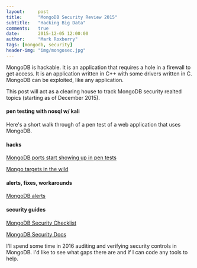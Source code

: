 ```yaml
---
layout:     post
title:      "MongoDB Security Review 2015"
subtitle:   "Hacking Big Data"
comments:   true
date:       2015-12-05 12:00:00
author:     "Mark Roxberry"
tags: [mongodb, security]
header-img: "img/mongosec.jpg"
---
```


MongoDB is hackable. It is an application that requires a hole in a firewall to get access. It is an application written in C++ with some drivers written in C. MongoDB can be exploited, like any application.

This post will act as a clearing house to track MongoDB security realted topics (starting as of December 2015).

#### pen testing with nosql w/ kali
Here's a short walk through of a pen test of a web application that uses MongoDB.
<!-- <iframe width="420" height="315" src="https://www.youtube.com/embed/PgnawxIA6M8" frameborder="0" allowfullscreen></iframe>    
-->
#### hacks
[MongoDB ports start showing up in pen tests](https://www.trustwave.com/Resources/SpiderLabs-Blog/Mongodb---Security-Weaknesses-in-a-typical-NoSQL-database/)

[Mongo targets in the wild](http://thehackernews.com/2015/02/mongodb-database-hacking.html)

#### alerts, fixes, workarounds
[MongoDB alerts](https://www.mongodb.com/alerts)

#### security guides
[MongoDB Security Checklist](https://docs.mongodb.org/v3.0/administration/security-checklist/)

[MongoDB Security Docs](https://docs.mongodb.org/v3.0/administration/security/)

I'll spend some time in 2016 auditing and verifying security controls in MongoDB. I'd like to see what gaps there are and if I can code any tools to help.